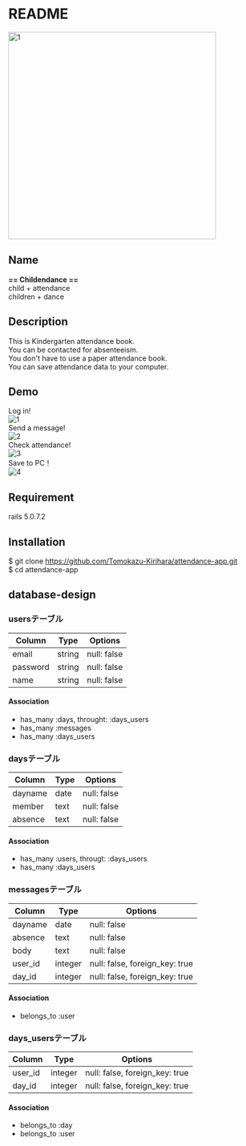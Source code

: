 # README
<img width="414" alt="1" src="https://user-images.githubusercontent.com/63994393/82203147-de4f1180-993d-11ea-8f63-f17bf220801f.png">

## Name
**== Childendance ==**
<br>child + attendance
<br>children + dance

## Description
This is Kindergarten attendance book.
<br>You can be contacted for absenteeism.
<br>You don't have to use a paper attendance book.
<br>You can save attendance data to your computer.

## Demo
Log in!
<br>![1](https://user-images.githubusercontent.com/63994393/82180048-ae424700-991a-11ea-8dda-504e383b9279.gif)
<br>Send a message!
<br>![2](https://user-images.githubusercontent.com/63994393/82180083-c2864400-991a-11ea-8482-22f97c5747d3.gif)
<br>Check attendance!
<br>![3](https://user-images.githubusercontent.com/63994393/82180111-d2058d00-991a-11ea-814c-96a73a7f4585.gif)
<br>Save to PC！
<br>![4](https://user-images.githubusercontent.com/63994393/82180137-e5185d00-991a-11ea-81f5-9e94e3fce861.gif)

## Requirement
rails 5.0.7.2

## Installation
$ git clone https://github.com/Tomokazu-Kirihara/attendance-app.git
<br>$ cd attendance-app

## database-design
  ### usersテーブル
  |Column|Type|Options|
  |------|----|-------|
  |email|string|null: false|
  |password|string|null: false|
  |name|string|null: false|
  #### Association
  - has_many :days, throught: :days_users
  - has_many :messages
  - has_many :days_users

  ### daysテーブル
  |Column|Type|Options|
  |------|----|-------|
  |dayname|date|null: false|
  |member|text|null: false|
  |absence|text|null: false|
  #### Association
  - has_many :users, througt: :days_users
  - has_many :days_users

  ### messagesテーブル
  |Column|Type|Options|
  |------|----|-------|
  |dayname|date|null: false|
  |absence|text|null: false|
  |body|text|null: false|
  |user_id|integer|null: false, foreign_key: true|
  |day_id|integer|null: false, foreign_key: true|
  #### Association
  - belongs_to :user

  ### days_usersテーブル
  |Column|Type|Options|
  |------|----|-------|
  |user_id|integer|null: false, foreign_key: true|
  |day_id|integer|null: false, foreign_key: true|
  #### Association
  - belongs_to :day
  - belongs_to :user